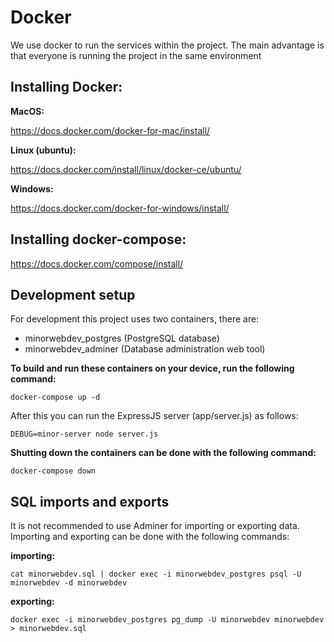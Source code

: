 # Docker

We use docker to run the services within the project. The main advantage is that everyone is running the project in the same environment

## Installing Docker:

**MacOS:**

https://docs.docker.com/docker-for-mac/install/

**Linux (ubuntu):**

https://docs.docker.com/install/linux/docker-ce/ubuntu/

**Windows:**

https://docs.docker.com/docker-for-windows/install/

## Installing docker-compose:

https://docs.docker.com/compose/install/

## Development setup

For development this project uses two containers, there are:

- minorwebdev_postgres (PostgreSQL database)
- minorwebdev_adminer (Database administration web tool)

**To build and run these containers on your device, run the following command:**

`docker-compose up -d`

After this you can run the ExpressJS server (app/server.js) as follows:

`DEBUG=minor-server node server.js`

**Shutting down the containers can be done with the following command:**

`docker-compose down`

## SQL imports and exports

It is not recommended to use Adminer for importing or exporting data. Importing and exporting can be done with the following commands:

**importing:**

`cat minorwebdev.sql | docker exec -i minorwebdev_postgres psql -U minorwebdev -d minorwebdev`

**exporting:**

`docker exec -i minorwebdev_postgres pg_dump -U minorwebdev minorwebdev > minorwebdev.sql`
